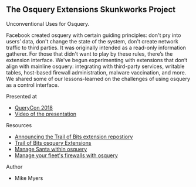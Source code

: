 ## The Osquery Extensions Skunkworks Project

Unconventional Uses for Osquery.

Facebook created osquery with certain guiding principles: don't pry into users’ data, don't change the state of the system, don't create network traffic to third parties. It was originally intended as a read-only information gatherer. For those that didn't want to play by these rules, there’s the extension interface. We've begun experimenting with extensions that don’t align with mainline osquery: integrating with third-party services, writable tables, host-based firewall administration, malware vaccination, and more. We shared some of our lessons-learned on the challenges of using osquery as a control interface.

Presented at

* [QueryCon 2018](https://querycon.io/)
* [Video of the presentation](https://www.youtube.com/watch?v=g46rjoP18EE&list=PLlSdCcsTOu5STvaoPlr-PJE-zbYmlAGrX&index=13&t=0s)

Resources

* [Announcing the Trail of Bits extension repostiory](https://blog.trailofbits.com/2017/12/14/announcing-the-trail-of-bits-osquery-extension-repository/)
* [Trail of Bits osquery Extensions](https://github.com/trailofbits/osquery-extensions)
* [Manage Santa within osquery](https://blog.trailofbits.com/2018/05/29/manage-santa-within-osquery/)
* [Manage your fleet's firewalls with osquery](https://blog.trailofbits.com/2018/05/30/manage-your-fleets-firewalls-with-osquery/)

Author

* Mike Myers